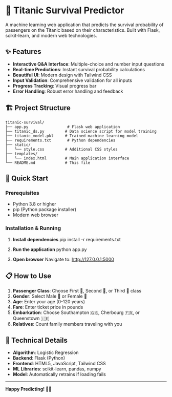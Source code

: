 # 🚢 Titanic Survival Predictor

A machine learning web application that predicts the survival probability of passengers on the Titanic based on their characteristics. Built with Flask, scikit-learn, and modern web technologies.

## ✨ Features
- **Interactive Q&A Interface**: Multiple-choice and number input questions
- **Real-time Predictions**: Instant survival probability calculations
- **Beautiful UI**: Modern design with Tailwind CSS
- **Input Validation**: Comprehensive validation for all inputs
- **Progress Tracking**: Visual progress bar
- **Error Handling**: Robust error handling and feedback

## 🏗️ Project Structure

```
titanic-survival/
├── app.py                 # Flask web application
├── titanic_ds.py         # Data science script for model training
├── titanic_model.pkl     # Trained machine learning model
├── requirements.txt       # Python dependencies
├── static/
│   └── style.css         # Additional CSS styles
├── templates/
│   └── index.html        # Main application interface
└── README.md             # This file
```

## 🚀 Quick Start

### Prerequisites
- Python 3.8 or higher
- pip (Python package installer)
- Modern web browser

### Installation & Running

1. **Install dependencies**
   pip install -r requirements.txt

2. **Run the application**
   python app.py

3. **Open browser**
   Navigate to: http://127.0.0.1:5000

## 📋 How to Use

1. **Passenger Class**: Choose First 🥇, Second 🥈, or Third 🥉 class
2. **Gender**: Select Male 👨 or Female 👩
3. **Age**: Enter your age (0-120 years)
4. **Fare**: Enter ticket price in pounds
5. **Embarkation**: Choose Southampton 🇬🇧, Cherbourg 🇫🇷, or Queenstown 🇮🇪
6. **Relatives**: Count family members traveling with you

## 🔧 Technical Details

- **Algorithm**: Logistic Regression
- **Backend**: Flask (Python)
- **Frontend**: HTML5, JavaScript, Tailwind CSS
- **ML Libraries**: scikit-learn, pandas, numpy
- **Model**: Automatically retrains if loading fails

---

**Happy Predicting! 🚢✨**
